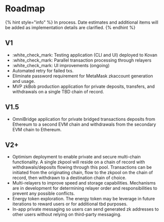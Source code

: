# Roadmap

{% hint style="info" %}
In process. Date estimates and additional items will be added as implementation details are clarified.
{% endhint %}

## V1

* :white\_check\_mark: Testing application (CLI and UI) deployed to Kovan
* :white\_check\_mark: Parallel transaction processing through relayers
* :white\_check\_mark: UI improvements (ongoing)
* Automated retry for failed txs.
* Eliminate password requirement for MetaMask zkaccount generation and usage.
* MVP zkBob production application for private deposits, transfers, and withdrawals on a single TBD chain of record.&#x20;

## V1.5

* OmniBridge application for private bridged transactions deposits from Ethereum to a second EVM chain and withdrawals from the secondary EVM chain to Ethereum.

## V2+

* Optimism deployment to enable private and secure multi-chain functionality. A single zkpool will reside on a chain of record with withdrawals/deposits flowing through this pool. Transactions can be initiated from the originating chain, flow to the zkpool on the chain of record, then withdrawn to a destination chain of choice.
* Multi-relayers to improve speed and storage capabilities. Mechanisms are in development for determining relayer order and responsibilities to prevent any possible conflicts.&#x20;
* Energy token exploration. The energy token may be leverage in future iterations to reward users or for additional tbd purposes.
* In-app private messaging so users can send generated zk addresses to other users without relying on third-party messaging.
